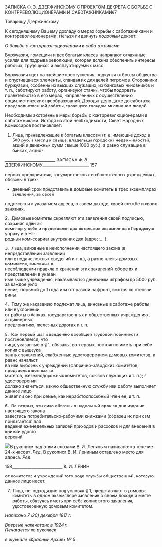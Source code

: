 ЗАПИСКА Ф. Э. ДЗЕРЖИНСКОМУ С ПРОЕКТОМ ДЕКРЕТА О БОРЬБЕ С КОНТРРЕВОЛЮЦИОНЕРАМИ И САБОТАЖНИКАМИ67

Товарищу Дзержинскому

К сегодняшнему Вашему докладу о мерах борьбы с саботажниками и контрреволю­ционерами. Нельзя ли двинуть _подобный_ декрет:

_О борьбе с контрреволюционерами_ _и саботажниками_

Буржуазия, помещики и все богатые классы напрягают отчаянные усилия для под­рыва революции, которая должна обеспечить интересы рабочих, трудящихся и экс­плуатируемых масс.

Буржуазия идет на злейшие преступления, подкупая отбросы общества и опустив­шиеся элементы, спаивая их для целей погромов. Сторонники буржуазии, особенно из высших служащих, из банковых чиновников и т. п., саботируют работу, организуют стачки, чтобы подорвать правительство в его мерах, направленных к осуществлению социалистических преобразований. Доходит дело даже до саботажа продовольственной работы, грозящего голодом миллионам людей.

Необходимы экстренные меры борьбы с контрреволюционерами и саботажниками. Исходя из этой необходимости, Совет Народных Комиссаров постановляет:

1. Лица, принадлежащие к богатым классам (т. е. имеющие доход в 500 руб. в месяц и свыше, владельцы городских недвижимостей, акций и денежных сумм свыше 1000 руб.), а равно служащие в банках, акцио-

  

__________________________ ЗАПИСКА Ф. Э. ДЗЕРЖИНСКОМУ________________________ 157

нерных предприятиях, государственных и общественных учреждениях, обязаны в трех-

* дневный срок представить в домовые комитеты в трех экземплярах заявления, за своей

подписью и с указанием адреса, о своем доходе, своей службе и своих занятиях.

2.  Домовые комитеты скрепляют эти заявления своей подписью, сохраняя один эк­  
земпляр у себя и представляя два остальных экземпляра в Городскую управу и в На-  
родныи комиссариат внутренних дел (адрес:... ).

3.  Лица, виновные в неисполнении настоящего закона (в непредставлении заявлений  
или в подаче ложных сведений и т. п.), а равно члены домовых комитетов, виновные в  
несоблюдении правила о хранении этих заявлений, сборе их и представлении в указан­  
ные выше учреждения, наказываются денежным штрафом до 5000 руб. за каждое укло­  
нение, тюрьмой до 1 года или отправкой на фронт, смотря по степени вины.

4.  Тому же наказанию подлежат лица, виновные в саботаже работы или в уклонении  
от работы в банках, государственных и общественных учреждениях, акционерных  
предприятиях, железных дорогах и т. п.

5.  Как первый шаг к введению всеобщей трудовой повинности постановляется, что  
лица, указанные в § 1, обязаны, во-первых, постоянно иметь при себе копии с вышеука­  
занных заявлений, снабженные удостоверением домовых комитетов, а равно начальст­  
ва или выборных учреждений (фабрично-заводских комитетов, продовольственных ко­  
митетов, железнодорожных комитетов, союзов служащих и т. п.); в удостоверении  
должно значиться, какую общественную службу или работу выполняет данное лицо,  
живет ли оно при семье, как неработоспособный член ее, и т. п.

6.  Во-вторых, эти лица обязаны в недельный срок со дня издания настоящего закона  
завестись потребительско-рабочими книжками (образец их при сем прилагается) для  
ведения еженедельных записей приходов и расходов и для внесения в книжки удосто­  
верений

![](file:///C:/Users/bot32/AppData/Local/Temp/msohtmlclip1/01/clip_image001.png)В рукописи над этими словами В. И. Лениным написано: «в течение 24-х часов». _Ред._ В рукописи В. И. Лениным оставлено место для адреса. _Ред._

  

158__________________________ В. И. ЛЕНИН

от комитетов и учреждений того рода службы общественной, которую данное лицо не­сет.

7. Лица, не подходящие под условия § 1, представляют в домовые комитеты в одном экземпляре заявление о своем доходе и месте работы, обязуясь иметь при себе копию этого заявления, удостоверенную домовым комитетом.

_Написано 7 (20) декабря 1917 г._

_Впервые напечатано в 1924 г.                                                              Печатается по рукописи_

_в журнале «Красный Архив» № 5_